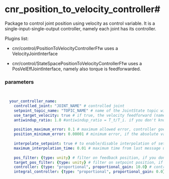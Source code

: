 # cnr_position_to_velocity_controller#

Package to control joint position using velocity as control variable. It is a single-input-single-output controller, namely each joint has its controller.

Plugins list:

- cnr/control/PositionToVelocityControllerFfw uses a VelocityJointInterface

- cnr/control/StateSpacePositionToVelocityControllerFfw uses a PosVelEffJointInterface, namely also torque is feedforwarded. 





### parameters ###
```yaml


  your_controller_name:
    controlled_joint: "JOINT_NAME" # controlled joint
    setpoint_topic_name: "TOPIC_NAME" # name of the JointState topic with provide the position setpoint
    use_target_velocity: true # if true, the velocity feedforward (namely, the velocity field of setpoint_topic_name) is added to the controller output. if false, velocity feedforward is not used.
    antiwindup_ratio: 1.0 #antiwindup_ratio = T_t/T_i. if you don't know what you're doing keep it equal to 1.0
    
    position_maximum_error: 0.1 # maximum allowed error, controller goes in error mode if it is exceeded. Error mode will set the command velocity equal to zero.
    position_minimum_error: 0.00001 # minimum error, if the absolute value of error is smaller than this threshold, the error is set equal to 0. It is useful in case of stick-slip to reduce chattering.
    
    interpolate_setpoint: true # to enable/disable interpolation of setpoint topic if there are not new messages. The interpolation is a first-order-hold, that is: target_position=last_received_target_position+last_received_target_velocity*time_from_last_message. This option is used when the setpoint_topic has a frequency smaller than the controller rate. If disable the last value of target position is used.
    maximum_interpolation_time: 0.01 # maximum time from last message used for interpolation. If time_from_last_message is greater than maximum_interpolation_time, the target position is set as target_position=last_received_target_position+last_received_target_velocity*maximum_interpolation_time.
    
    pos_filter: {type: unity} # filter on feedback position, if you don't know what you're doing keep it disable, that is type: unity
    target_pos_filter: {type: unity} # filter on setpoint position, if you don't know what you're doing keep it disable, that is type: unity
    controller: {type: "proportional", proportional_gain: 10.0} # controller (excluding the integral part). If the lower controllers works properly, a proportional controller should be sufficient. See eigen_control_toolbox to implement advanced controllers.
    integral_controller: {type: "proportional", proportional_gain: 0.0} # controller (excluding the integral part). If the lower controllers works properly, an integral controller should not be required (set it as a constant equal to 0). See eigen_control_toolbox to implement advanced controllers.


```
